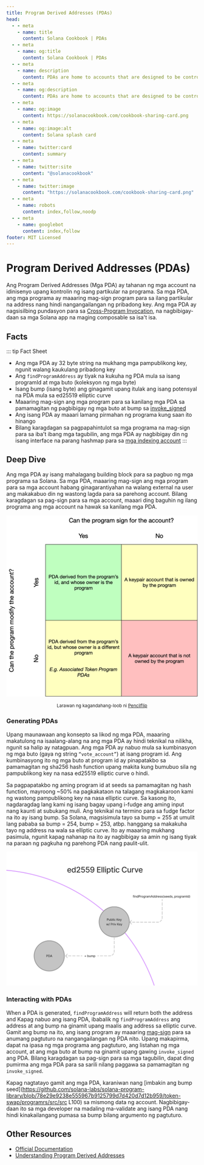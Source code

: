 ```yaml
---
title: Program Derived Addresses (PDAs)
head:
  - - meta
    - name: title
      content: Solana Cookbook | PDAs
  - - meta
    - name: og:title
      content: Solana Cookbook | PDAs
  - - meta
    - name: description
      content: PDAs are home to accounts that are designed to be controlled by a specific program. Learn about PDAs and more Core Concepts at The Solana cookbook.
  - - meta
    - name: og:description
      content: PDAs are home to accounts that are designed to be controlled by a specific program. Learn about PDAs and more Core Concepts at The Solana cookbook.
  - - meta
    - name: og:image
      content: https://solanacookbook.com/cookbook-sharing-card.png
  - - meta
    - name: og:image:alt
      content: Solana splash card
  - - meta
    - name: twitter:card
      content: summary
  - - meta
    - name: twitter:site
      content: "@solanacookbook"
  - - meta
    - name: twitter:image
      content: "https://solanacookbook.com/cookbook-sharing-card.png"
  - - meta
    - name: robots
      content: index,follow,noodp
  - - meta
    - name: googlebot
      content: index,follow
footer: MIT Licensed
---
```


# Program Derived Addresses (PDAs)

Ang Program Derived Addresses (Mga PDA) ay tahanan ng mga account na idinisenyo upang kontrolin ng isang partikular na programa. Sa mga PDA, ang mga programa ay maaaring mag-sign program para sa ilang partikular na address nang hindi nangangailangan ng pribadong key. Ang mga PDA ay nagsisilbing pundasyon para sa [Cross-Program Invocation](https://docs.solana.com/developing/programming-model/calling-between-programs#cross-program-invocations), na nagbibigay-daan sa mga Solana app na maging composable sa isa't isa.

## Facts

::: tip Fact Sheet
- Ang mga PDA ay 32 byte string na mukhang mga pampublikong key, ngunit walang kaukulang pribadong key
- Ang `findProgramAddress` ay tiyak na kukuha ng PDA mula sa isang programId at mga buto (koleksyon ng mga byte)
- Isang bump (isang byte) ang ginagamit upang itulak ang isang potensyal na PDA mula sa ed25519 elliptic curve
- Maaaring mag-sign ang mga program para sa kanilang mga PDA sa pamamagitan ng pagbibigay ng mga buto at bump sa [invoke_signed](https://docs.solana.com/developing/programming-model/calling-between-programs#program-signed-accounts)
- Ang isang PDA ay maaari lamang pirmahan ng programa kung saan ito hinango
- Bilang karagdagan sa pagpapahintulot sa mga programa na mag-sign para sa iba't ibang mga tagubilin, ang mga PDA ay nagbibigay din ng isang interface na parang hashmap para sa [mga indexing account](../guides/account-maps.md)
:::

## Deep Dive

Ang mga PDA ay isang mahalagang building block para sa pagbuo ng mga programa sa Solana. Sa mga PDA, maaaring mag-sign ang mga program para sa mga account habang ginagarantiyahan na walang external na user ang makakabuo din ng wastong lagda para sa parehong account. Bilang karagdagan sa pag-sign para sa mga account, maaari ding baguhin ng ilang programa ang mga account na hawak sa kanilang mga PDA.

![Accounts matrix](./account-matrix.png)

<small style="text-align:center;display:block;">Larawan ng kagandahang-loob ni <a href="https://twitter.com/pencilflip">Pencilflip</a></small>

### Generating PDAs

Upang maunawaan ang konsepto sa likod ng mga PDA, maaaring makatulong na isaalang-alang na ang mga PDA ay hindi teknikal na nilikha, ngunit sa halip ay natagpuan. Ang mga PDA ay nabuo mula sa kumbinasyon ng mga buto (gaya ng string `“vote_account”`) at isang program id. Ang kumbinasyong ito ng mga buto at program id ay pinapatakbo sa pamamagitan ng sha256 hash function upang makita kung bumubuo sila ng pampublikong key na nasa ed25519 elliptic curve o hindi.

Sa pagpapatakbo ng aming program id at seeds sa pamamagitan ng hash function, mayroong ~50% na pagkakataon na talagang magkakaroon kami ng wastong pampublikong key na nasa elliptic curve. Sa kasong ito, nagdaragdag lang kami ng isang bagay upang i-fudge ang aming input nang kaunti at subukang muli. Ang teknikal na termino para sa fudge factor na ito ay isang bump. Sa Solana, magsisimula tayo sa bump = 255 at umulit lang pababa sa bump = 254, bump = 253, atbp. hanggang sa makakuha tayo ng address na wala sa elliptic curve. Ito ay maaaring mukhang pasimula, ngunit kapag nahanap na ito ay nagbibigay sa amin ng isang tiyak na paraan ng pagkuha ng parehong PDA nang paulit-ulit.

![PDA on the ellipitic curve](./pda-curve.png)

### Interacting with PDAs

When a PDA is generated, `findProgramAddress` will return both the address and Kapag nabuo ang isang PDA, ibabalik ng `findProgramAddress` ang address at ang bump na ginamit upang maalis ang address sa elliptic curve. Gamit ang bump na ito, ang isang program ay maaaring [mag-sign](../references/accounts.md#sign-with-a-pda) para sa anumang pagtuturo na nangangailangan ng PDA nito. Upang makapirma, dapat na ipasa ng mga programa ang pagtuturo, ang listahan ng mga account, at ang mga buto at bump na ginamit upang gawing `invoke_signed` ang PDA. Bilang karagdagan sa pag-sign para sa mga tagubilin, dapat ding pumirma ang mga PDA para sa sarili nilang paggawa sa pamamagitan ng `invoke_signed`.

Kapag nagtatayo gamit ang mga PDA, karaniwan nang [imbakin ang bump seed](https://github.com/solana-labs/solana-program-library/blob/78e29e9238e555967b9125799d7d420d7d12b959/token-swap/programrs/src/src L100) sa mismong data ng account. Nagbibigay-daan ito sa mga developer na madaling ma-validate ang isang PDA nang hindi kinakailangang pumasa sa bump bilang argumento ng pagtuturo.

## Other Resources
- [Official Documentation](https://docs.solana.com/developing/programming-model/calling-between-programs#program-derived-addresses)
- [Understanding Program Derived Addresses](https://www.brianfriel.xyz/understanding-program-derived-addresses/)
